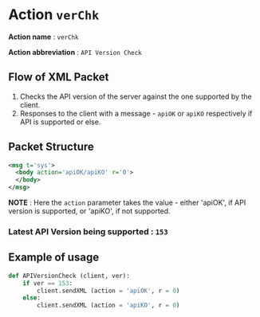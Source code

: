 Action `verChk`
==============

__Action name__ : `verChk`

__Action abbreviation__ : `API Version Check`


## Flow of XML Packet
1. Checks the API version of the server against the one supported by the client.
2. Responses to the client with a message - `apiOK` or `apiKO` respectively if API is supported or else.

## Packet Structure
```XML
<msg t='sys'>
  <body action='apiOK/apiKO' r='0'>
  </body>
</msg>
```
__NOTE__ : Here the `action` parameter takes the value - either 'apiOK', if API version is supported, or 'apiKO', if not supported.

### Latest API Version being supported : `153`

## Example of usage
```py
def APIVersionCheck (client, ver):
    if ver == 153: 
        client.sendXML (action = 'apiOK', r = 0)
    else:
        client.sendXML (action = 'apiKO', r = 0)
```
